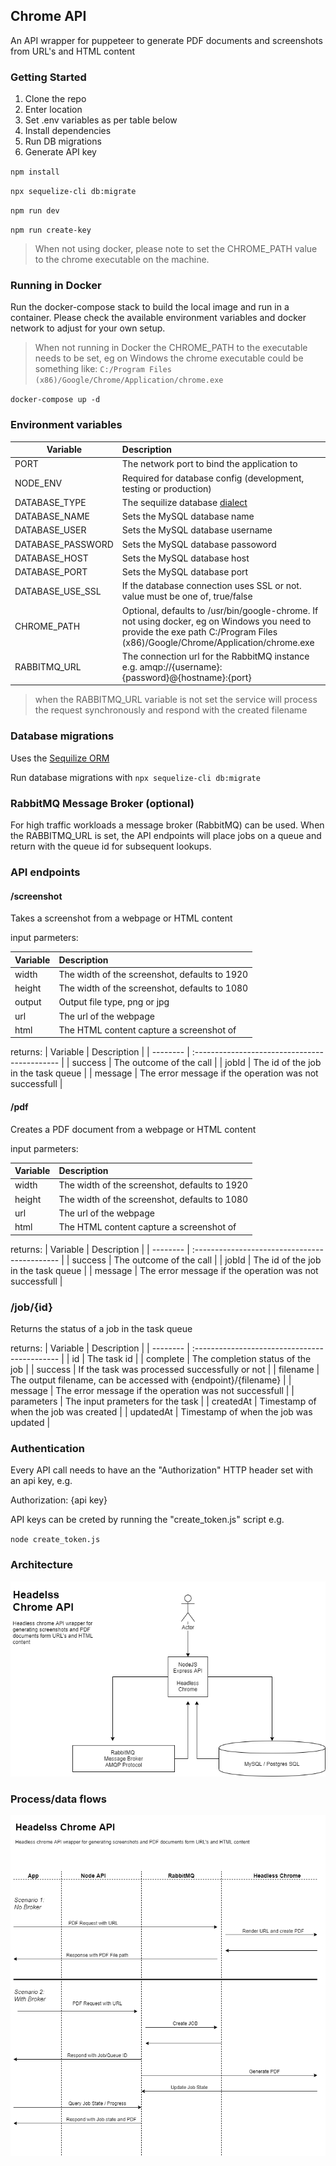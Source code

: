 ## Chrome API

An API wrapper for puppeteer to generate PDF documents and screenshots from URL's and HTML content

### Getting Started

1. Clone the repo
2. Enter location
3. Set .env variables as per table below
4. Install dependencies
5. Run DB migrations
6. Generate API key

`npm install`

`npx sequelize-cli db:migrate`

`npm run dev`

`npm run create-key`

> When not using docker, please note to set the CHROME_PATH value to the chrome executable on the machine. 

### Running in Docker

Run the docker-compose stack to build the local image and run in a container. Please check the available environment variables and docker network to adjust for your own setup.

> When not running in Docker the CHROME_PATH to the executable needs to be set, eg on Windows the chrome executable could be something like: `C:/Program Files (x86)/Google/Chrome/Application/chrome.exe`

`docker-compose up -d`

### Environment variables

| Variable          | Description                                                                                           |
| ----------------- | :---------------------------------------------------------------------------------------------------- |
| PORT          | The network port to bind the application to |
| NODE_ENV          | Required for database config (development, testing or production)                                     |
| DATABASE_TYPE     | The sequilize database [dialect](https://sequelize.org/docs/v6/other-topics/dialect-specific-things/) |
| DATABASE_NAME     | Sets the MySQL database name                                                                          |
| DATABASE_USER     | Sets the MySQL database username                                                                      |
| DATABASE_PASSWORD | Sets the MySQL database passoword                                                                     |
| DATABASE_HOST     | Sets the MySQL database host                                                                          |
| DATABASE_PORT     | Sets the MySQL database port                                                                          |
| DATABASE_USE_SSL  | If the database connection uses SSL or not. value must be one of, true/false                          |
| CHROME_PATH       | Optional, defaults to /usr/bin/google-chrome. If not using docker, eg on Windows you need to provide the exe path C:/Program Files (x86)/Google/Chrome/Application/chrome.exe                          |
| RABBITMQ_URL      | The connection url for the RabbitMQ instance e.g. amqp://{username}:{password}@{hostname}:{port}      |

> when the RABBITMQ_URL variable is not set the service will process the request synchronously and respond with the created filename

### Database migrations

Uses the [Sequilize ORM](https://sequelize.org)

Run database migrations with
`npx sequelize-cli db:migrate`


### RabbitMQ Message Broker (optional)

For high traffic workloads a message broker (RabbitMQ) can be used. When the RABBITMQ_URL is set, the API endpoints will place jobs on a queue and return with the queue id for subsequent lookups.



### API endpoints

#### /screenshot

Takes a screenshot from a webpage or HTML content

input parmeters:

| Variable | Description                                   |
| -------- | :-------------------------------------------- |
| width    | The width of the screenshot, defaults to 1920 |
| height   | The width of the screenshot, defaults to 1080 |
| output   | Output file type, png or jpg                  |
| url      | The url of the webpage                        |
| html     | The HTML content capture a screenshot of      |

returns:
| Variable | Description |
| -------- | :-------------------------------------------- |
| success | The outcome of the call |
| jobId | The id of the job in the task queue |
| message | The error message if the operation was not successfull |

#### /pdf

Creates a PDF document from a webpage or HTML content

input parmeters:

| Variable | Description                                   |
| -------- | :-------------------------------------------- |
| width    | The width of the screenshot, defaults to 1920 |
| height   | The width of the screenshot, defaults to 1080 |
| url      | The url of the webpage                        |
| html     | The HTML content capture a screenshot of      |

returns:
| Variable | Description |
| -------- | :-------------------------------------------- |
| success | The outcome of the call |
| jobId | The id of the job in the task queue |
| message | The error message if the operation was not successfull |

### /job/{id}

Returns the status of a job in the task queue

returns:
| Variable | Description |
| -------- | :-------------------------------------------- |
| id | The task id |
| complete | The completion status of the job |
| success | If the task was processed successfully or not |
| filename | The output filename, can be accessed with {endpoint}/{filename} |
| message | The error message if the operation was not successfull |
| parameters | The input prameters for the task |
| createdAt | Timestamp of when the job was created |
| updatedAt | Timestamp of when the job was updated |

### Authentication

Every API call needs to have an the "Authorization" HTTP header set with an api key, e.g.

Authorization: {api key}

API keys can be creted by running the "create_token.js" script e.g.

`node create_token.js`

### Architecture 

![Architecture](./docs/images/chrome_api_arch.png)


### Process/data flows 

![Process Flows](./docs/images/Process_flow.png)
